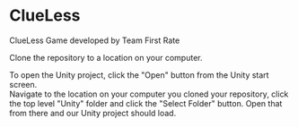 # ClueLess
ClueLess Game developed by Team First Rate

Clone the repository to a location on your computer.  

To open the Unity project, click the "Open" button from the Unity start screen.  
Navigate to the location on your computer you cloned your repository, click the top level "Unity" folder and click the "Select Folder" button.
Open that from there and our Unity project should load. 
